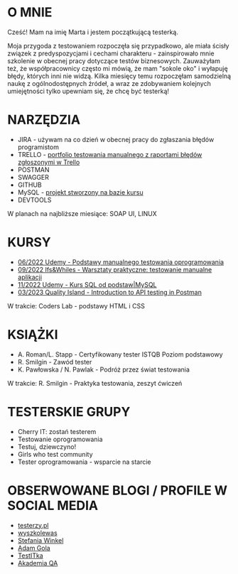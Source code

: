 # O MNIE

Cześć! Mam na imię Marta i jestem początkującą testerką. 
 
Moja przygoda z testowaniem rozpoczęła się przypadkowo, ale miała ścisły związek z predyspozycjami i cechami charakteru - zainspirowało mnie szkolenie w obecnej pracy dotyczące testów biznesowych. Zauważyłam też, że współpracownicy często mi mówią, że mam "sokole oko" i wyłapuję błędy, których inni nie widzą. 
Kilka miesięcy temu rozpoczęłam samodzielną naukę z ogólnodostępnych źródeł, a wraz ze zdobywaniem kolejnych umiejętności tylko upewniam się, że chcę być testerką!


# NARZĘDZIA

* JIRA - używam na co dzień w obecnej pracy do zgłaszania błędów programistom
* TRELLO - [portfolio testowania manualnego z raportami błędów zgłoszonymi w Trello](https://drive.google.com/file/d/1uvWOVUwvYIXLZOLYoiyOFYSYSWhkvMUc/view?usp=sharing)
* POSTMAN
* SWAGGER
* GITHUB 
* MySQL - [projekt stworzony na bazie kursu](https://github.com/marta-maciejewska/portfolio/blob/main/SQL/sql-portfolio.md)
* DEVTOOLS

W planach na najbliższe miesiące: SOAP UI, LINUX

# KURSY

* [06/2022 Udemy - Podstawy manualnego testowania oprogramowania](https://udemy-certificate.s3.amazonaws.com/pdf/UC-bd9bdfe2-ccd3-4876-b217-979945d5326c.pdf)
* [09/2022 Ifs&Whiles - Warsztaty praktyczne: testowanie manualne aplikacji](https://drive.google.com/file/d/1gjMqBTXUeTuhtqtim66TvMR_70Q9LBzq/view)
* [11/2022 Udemy - Kurs SQL od podstaw|MySQL](https://udemy-certificate.s3.amazonaws.com/pdf/UC-08c6f5d5-203d-48d5-8d22-be30d3ca0dc0.pdf)
* [03/2023 Quality Island - Introduction to API testing in Postman](https://verified.sertifier.com/en/verify/43633670833562)

W trakcie: Coders Lab - podstawy HTML i CSS

# KSIĄŻKI

* A. Roman/L. Stapp - Certyfikowany tester ISTQB  Poziom podstawowy
* R. Smilgin - Zawód tester
* K. Pawłowska / N. Pawlak - Podróż przez świat testowania

W trakcie: R. Smilgin - Praktyka testowania, zeszyt ćwiczeń

# TESTERSKIE GRUPY

* Cherry IT: zostań testerem
* Testowanie oprogramowania
* Testuj, dziewczyno!
* Girls who test community
* Tester oprogramowania - wsparcie na starcie

# OBSERWOWANE BLOGI / PROFILE W SOCIAL MEDIA

* [testerzy.pl](https://testerzy.pl/)
* [wyszkolewas](https://www.wyszkolewas.com.pl/)
* [Stefania Winkel](https://www.instagram.com/mentor_testowania_opr/)
* [Adam Gola](https://www.instagram.com/szkoleniedlaqa/)
* [TestITka](https://www.instagram.com/test.it.ka/)
* [Akademia QA](https://www.instagram.com/akademiaqa.pl/)






